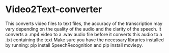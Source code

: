 # Video2Text-converter
This converts video files to text files,  the accuracy of the transcription may vary depending 
on the quality of the audio and the clarity of the speech.
It converts a .mp4 video to a .wav audio file before
it converts this audio to a .txt containing the text
Make sure you have the necessary libraries installed by running:
pip install SpeechRecognition and pip install moviepy.
